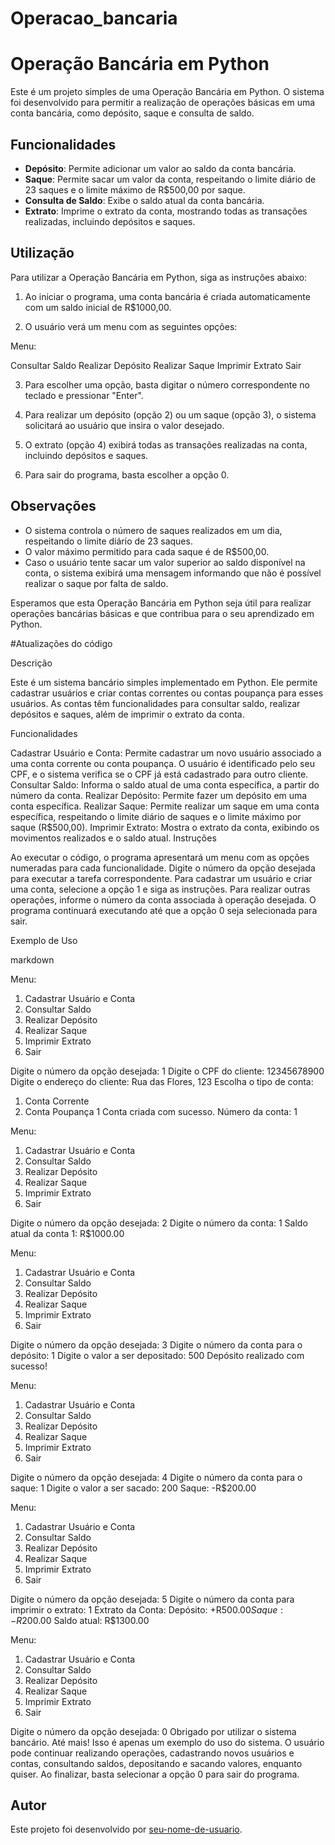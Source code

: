 # Operacao_bancaria

 # Operação Bancária em Python

Este é um projeto simples de uma Operação Bancária em Python. O sistema foi desenvolvido para permitir a realização de operações básicas em uma conta bancária, como depósito, saque e consulta de saldo.

## Funcionalidades

- **Depósito**: Permite adicionar um valor ao saldo da conta bancária.
- **Saque**: Permite sacar um valor da conta, respeitando o limite diário de 23 saques e o limite máximo de R$500,00 por saque.
- **Consulta de Saldo**: Exibe o saldo atual da conta bancária.
- **Extrato**: Imprime o extrato da conta, mostrando todas as transações realizadas, incluindo depósitos e saques.

## Utilização

Para utilizar a Operação Bancária em Python, siga as instruções abaixo:

1. Ao iniciar o programa, uma conta bancária é criada automaticamente com um saldo inicial de R$1000,00.

2. O usuário verá um menu com as seguintes opções:

Menu:

Consultar Saldo
Realizar Depósito
Realizar Saque
Imprimir Extrato
Sair


3. Para escolher uma opção, basta digitar o número correspondente no teclado e pressionar "Enter".

4. Para realizar um depósito (opção 2) ou um saque (opção 3), o sistema solicitará ao usuário que insira o valor desejado.

5. O extrato (opção 4) exibirá todas as transações realizadas na conta, incluindo depósitos e saques.

6. Para sair do programa, basta escolher a opção 0.

## Observações

- O sistema controla o número de saques realizados em um dia, respeitando o limite diário de 23 saques.
- O valor máximo permitido para cada saque é de R$500,00.
- Caso o usuário tente sacar um valor superior ao saldo disponível na conta, o sistema exibirá uma mensagem informando que não é possível realizar o saque por falta de saldo.

Esperamos que esta Operação Bancária em Python seja útil para realizar operações bancárias básicas e que contribua para o seu aprendizado em Python.


#Atualizações do código

Descrição

Este é um sistema bancário simples implementado em Python. Ele permite cadastrar usuários e criar contas correntes ou contas poupança para esses usuários. As contas têm funcionalidades para consultar saldo, realizar depósitos e saques, além de imprimir o extrato da conta.

Funcionalidades

Cadastrar Usuário e Conta: Permite cadastrar um novo usuário associado a uma conta corrente ou conta poupança. O usuário é identificado pelo seu CPF, e o sistema verifica se o CPF já está cadastrado para outro cliente.
Consultar Saldo: Informa o saldo atual de uma conta específica, a partir do número da conta.
Realizar Depósito: Permite fazer um depósito em uma conta específica.
Realizar Saque: Permite realizar um saque em uma conta específica, respeitando o limite diário de saques e o limite máximo por saque (R$500,00).
Imprimir Extrato: Mostra o extrato da conta, exibindo os movimentos realizados e o saldo atual.
Instruções

Ao executar o código, o programa apresentará um menu com as opções numeradas para cada funcionalidade.
Digite o número da opção desejada para executar a tarefa correspondente.
Para cadastrar um usuário e criar uma conta, selecione a opção 1 e siga as instruções.
Para realizar outras operações, informe o número da conta associada à operação desejada.
O programa continuará executando até que a opção 0 seja selecionada para sair.

Exemplo de Uso

markdown

Menu:
1. Cadastrar Usuário e Conta
2. Consultar Saldo
3. Realizar Depósito
4. Realizar Saque
5. Imprimir Extrato
0. Sair

Digite o número da opção desejada: 1
Digite o CPF do cliente: 12345678900
Digite o endereço do cliente: Rua das Flores, 123
Escolha o tipo de conta:
1. Conta Corrente
2. Conta Poupança
1
Conta criada com sucesso. Número da conta: 1

Menu:
1. Cadastrar Usuário e Conta
2. Consultar Saldo
3. Realizar Depósito
4. Realizar Saque
5. Imprimir Extrato
0. Sair

Digite o número da opção desejada: 2
Digite o número da conta: 1
Saldo atual da conta 1: R$1000.00

Menu:
1. Cadastrar Usuário e Conta
2. Consultar Saldo
3. Realizar Depósito
4. Realizar Saque
5. Imprimir Extrato
0. Sair

Digite o número da opção desejada: 3
Digite o número da conta para o depósito: 1
Digite o valor a ser depositado: 500
Depósito realizado com sucesso!

Menu:
1. Cadastrar Usuário e Conta
2. Consultar Saldo
3. Realizar Depósito
4. Realizar Saque
5. Imprimir Extrato
0. Sair

Digite o número da opção desejada: 4
Digite o número da conta para o saque: 1
Digite o valor a ser sacado: 200
Saque: -R$200.00

Menu:
1. Cadastrar Usuário e Conta
2. Consultar Saldo
3. Realizar Depósito
4. Realizar Saque
5. Imprimir Extrato
0. Sair

Digite o número da opção desejada: 5
Digite o número da conta para imprimir o extrato: 1
Extrato da Conta:
Depósito: +R$500.00
Saque: -R$200.00
Saldo atual: R$1300.00

Menu:
1. Cadastrar Usuário e Conta
2. Consultar Saldo
3. Realizar Depósito
4. Realizar Saque
5. Imprimir Extrato
0. Sair

Digite o número da opção desejada: 0
Obrigado por utilizar o sistema bancário. Até mais!
Isso é apenas um exemplo do uso do sistema. O usuário pode continuar realizando operações, cadastrando novos usuários e contas, consultando saldos, depositando e sacando valores, enquanto quiser. Ao finalizar, basta selecionar a opção 0 para sair do programa.


## Autor

Este projeto foi desenvolvido por [seu-nome-de-usuario](https://github.com/SciDevPablo).
